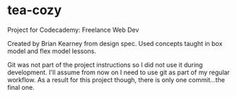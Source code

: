 # tea-cozy
Project for Codecademy: Freelance Web Dev

Created by Brian Kearney from design spec. Used concepts taught in box model and flex model lessons.

Git was not part of the project instructions so I did not use it during development. I'll assume from now on I need to use git as part of my regular workflow. As a result for this project though, there is only one commit...the final one.

